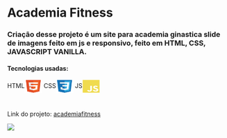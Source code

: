 <h1>Academia Fitness</h1>

<h3>Criação desse projeto é um site para academia ginastica slide de imagens feito em js e responsivo, feito em HTML, CSS, JAVASCRIPT VANILLA.</h3>

<h4>Tecnologias usadas:</h4>

<div>
  HTML<img align="center" alt="Paulo-HTML" height="30" width="40" src="https://raw.githubusercontent.com/devicons/devicon/master/icons/html5/html5-original.svg" alt="Paulo-HTML" />
  CSS<img align="center" alt="Paulo-CSS" height="30" width="40" src="https://raw.githubusercontent.com/devicons/devicon/master/icons/css3/css3-original.svg" alt="Paulo-CSS" />
  JS<img align="center" alt="Paulo-Js" height="30" width="40" src="https://raw.githubusercontent.com/devicons/devicon/master/icons/javascript/javascript-plain.svg">
</div>
 
#

Link do projeto: <a href="https://paulogilvan.github.io/academy-fitness/">academiafitness</a>

<img src="https://github.com/paulogilvan/academy-fitness/blob/master/assets/images/template.png?raw=true" />
